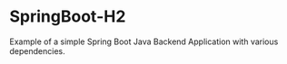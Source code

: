 # SpringBoot-H2

Example of a simple Spring Boot Java Backend Application with various dependencies.
